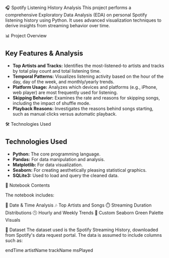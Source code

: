 
🎧 Spotify Listening History Analysis
This project performs a comprehensive Exploratory Data Analysis (EDA) on personal Spotify listening history using Python. It uses advanced visualization techniques to derive insights from streaming behavior over time.

📊 Project Overview
## Key Features & Analysis

-   **Top Artists and Tracks:** Identifies the most-listened-to artists and tracks by total play count and total listening time.
-   **Temporal Patterns:** Visualizes listening activity based on the hour of the day, day of the week, and monthly/yearly trends.
-   **Platform Usage:** Analyzes which devices and platforms (e.g., iPhone, web player) are most frequently used for listening.
-   **Skipping Behavior:** Examines the rate and reasons for skipping songs, including the impact of shuffle mode.
-   **Playback Reasons:** Investigates the reasons behind songs starting, such as manual clicks versus automatic playback.

🛠️ Technologies Used
## Technologies Used

-   **Python:** The core programming language.
-   **Pandas:** For data manipulation and analysis.
-   **Matplotlib:** For data visualization.
-   **Seaborn:** For creating aesthetically pleasing statistical graphics.
-   **SQLite3:** Used to load and query the cleaned data.

📁 Notebook Contents

The notebook includes:

📅 Date & Time Analysis
🎶 Top Artists and Songs
⏱️ Streaming Duration Distributions
🕓 Hourly and Weekly Trends
🌿 Custom Seaborn Green Palette Visuals

📂 Dataset
The dataset used is the Spotify Streaming History, downloaded from Spotify's data request portal. The data is assumed to include columns such as:

endTime
artistName
trackName
msPlayed

